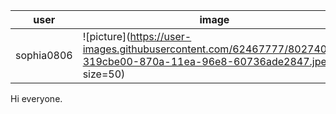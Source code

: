 user|image|name
---|---|---
sophia0806|![picture](https://user-images.githubusercontent.com/62467777/80274048-319cbe00-870a-11ea-96e8-60736ade2847.jpeg size=50) |LIU Ziyi

Hi everyone. 
